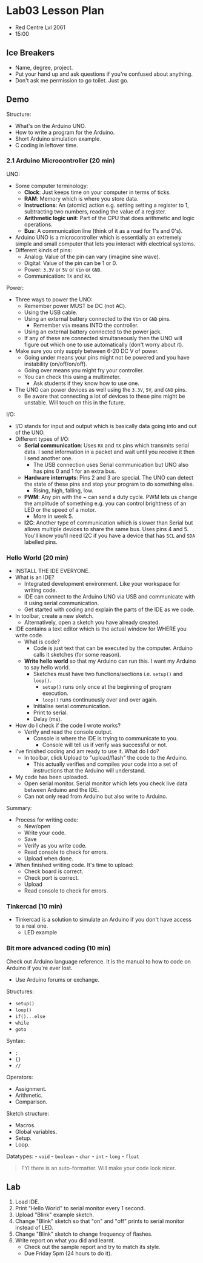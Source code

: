 # Lab03 Lesson Plan

- Red Centre Lvl 2061
- 15:00

## Ice Breakers

- Name, degree, project.
- Put your hand up and ask questions if you're confused about anything.
- Don't ask me permission to go toilet. Just go.

## Demo

Structure:
- What's on the Arduino UNO.
- How to write a program for the Arduino.
- Short Arduino simulation example.
- C coding in leftover time.

### 2.1 Arduino Microcontroller (20 min)

UNO:
- Some computer terminology:
    - **Clock**: Just keeps time on your computer in terms of ticks.
    - **RAM**: Memory which is where you store data.
    - **Instructions**: An (atomic) action e.g. setting setting a register to 1, subtracting two numbers, reading the value of a register.
    - **Arithmetic logic unit**: Part of the CPU that does arithmetic and logic operations.
    - **Bus**: A communication line (think of it as a road for 1's and 0's).
- Arduino UNO is a microcontroller which is essentially an extremely simple and small computer that lets you interact with electrical systems.
- Different kinds of pins:
    - Analog: Value of the pin can vary (imagine sine wave).
    - Digital: Value of the pin can be 1 or 0.
    - Power: `3.3V` or `5V` or `Vin` or `GND`.
    - Communication: `TX` and `RX`.

Power:
- Three ways to power the UNO:
    - Remember power MUST be DC (not AC).
    - Using the USB cable.
    - Using an external battery connected to the `Vin` or `GND` pins.
        - Remember `Vin` means INTO the controller.
    - Using an external battery connected to the power jack.
    - If any of these are connected simultaneously then the UNO will figure out which one to use automatically (don't worry about it).
- Make sure you only supply between 6-20 DC V of power.
    - Going under means your pins might not be powered and you have instability (on/off/on/off).
    - Going over means you might fry your controller.
    - You can check this using a multimeter.
        - Ask students if they know how to use one.
- The UNO can power devices as well using the `3.3V`, `5V`, and `GND` pins.
    - Be aware that connecting a lot of devices to these pins might be unstable. Will touch on this in the future.

I/O:
- I/O stands for input and output which is basically data going into and out of the UNO.
- Different types of I/O:
    - **Serial communication**: Uses `RX` and `TX` pins which transmits serial data. I send information in a packet and wait until you receive it then I send another one.
        - The USB connection uses Serial communication but UNO also has pins 0 and 1 for an extra bus.
    - **Hardware interrupts**: Pins 2 and 3 are special. The UNO can detect the state of these pins and stop your program to do something else.
        - Rising, high, falling, low.
    - **PWM**: Any pin with the ~ can send a duty cycle. PWM lets us change the amplitude of something e.g. you can control brightness of an LED or the speed of a motor.
        - More in week 5.
    - **I2C**: Another type of communication which is slower than Serial but allows multiple devices to share the same bus. Uses pins 4 and 5. You'll know you'll need I2C if you have a device that has `SCL` and `SDA` labelled pins.

### Hello World (20 min)

- INSTALL THE IDE EVERYONE.
- What is an IDE?
    - Integrated development environment. Like your workspace for writing code.
    - IDE can connect to the Arduino UNO via USB and communicate with it using serial communication.
    - Get started with coding and explain the parts of the IDE as we code.
- In toolbar, create a new sketch.
    - Alternatively, open a sketch you have already created.
- IDE contains a text editor which is the actual window for WHERE you write code.
    - What is code?
        - Code is just text that can be executed by the computer. Arduino calls it sketches (for some reason).
    - **Write hello world** so that my Arduino can run this. I want my Arduino to say hello world.
        - Sketches must have two functions/sections i.e. `setup()` and `loop()`.
            - `setup()` runs only once at the beginning of program execution.
            - `loop()` runs continuously over and over again.
        - Initialise serial communication.
        - Print to serial.
        - Delay (ms).
- How do I check if the code I wrote works?
    - Verify and read the console output.
        - Console is where the IDE is trying to communicate to you.
            - Console will tell us if verify was successful or not.
- I've finished coding and am ready to use it. What do I do?
    - In toolbar, click Upload to "upload/flash" the code to the Arduino.
        - This actually verifies and compiles your code into a set of instructions that the Arduino will understand.
- My code has been uploaded.
    - Open serial monitor. Serial monitor which lets you check live data between Arduino and the IDE.
    - Can not only read from Arduino but also write to Arduino.

Summary:
- Process for writing code:
    - New/open
    - Write your code.
    - Save
    - Verify as you write code.
    - Read console to check for errors.
    - Upload when done.
- When finished writing code. It's time to upload:
    - Check board is correct.
    - Check port is correct.
    - Upload
    - Read console to check for errors.

### Tinkercad (10 min)

- Tinkercad is a solution to simulate an Arduino if you don't have access to a real one.
    - LED example

### Bit more advanced coding (10 min)

Check out Arduino language reference. It is the manual to how to code on Arduino if you're ever lost.
- Use Arduino forums or exchange.

Structures:
- `setup()`
- `loop()`
- `if()...else`
- `while`
- `goto`

Syntax:
- `;`
- `{}`
- `//`

Operators:
- Assignment.
- Arithmetic.
- Comparison.

Sketch structure:
- Macros.
- Global variables.
- Setup.
- Loop.

Datatypes:
    - `void`
    - `boolean`
    - `char`
    - `int`
    - `long`
    - `float`

> FYI there is an auto-formatter. Will make your code look nicer.

## Lab

1. Load IDE.
1. Print "Hello World" to serial monitor every 1 second.
1. Upload "Blink" example sketch.
1. Change "Blink" sketch so that "on" and "off" prints to serial monitor instead of LED.
1. Change "Blink" sketch to change frequency of flashes.
1. Write report on what you did and learnt.
    - Check out the sample report and try to match its style.
    - Due Friday 5pm (24 hours to do it).